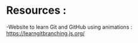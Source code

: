 # Resources :
-Website to learn  Git and GitHub  using animations : https://learngitbranching.js.org/
